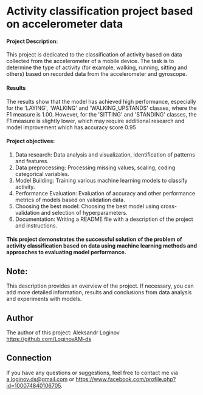 # Activity classification project based on accelerometer data
#### Project Description:

This project is dedicated to the classification of activity based on data collected from the accelerometer of a mobile device. The task is to determine the type of activity (for example, walking, running, sitting and others) based on recorded data from the accelerometer and gyroscope.
#### Results
The results show that the model has achieved high performance, especially for the 'LAYING', 'WALKING' and 'WALKING_UPSTANDS' classes, where the F1 measure is 1.00. However, for the 'SITTING' and 'STANDING' classes, the F1 measure is slightly lower, which may require additional research and model improvement which has accuracy score 0.95

#### Project objectives:

1. Data research: Data analysis and visualization, identification of patterns and features.
2. Data preprocessing: Processing missing values, scaling, coding categorical variables.
3. Model Building: Training various machine learning models to classify activity.
4. Performance Evaluation: Evaluation of accuracy and other performance metrics of models based on validation data.
5. Choosing the best model: Choosing the best model using cross-validation and selection of hyperparameters.
6. Documentation: Writing a README file with a description of the project and instructions.
#### This project demonstrates the successful solution of the problem of activity classification based on data using machine learning methods and approaches to evaluating model performance.
## Note:

This description provides an overview of the project. If necessary, you can add more detailed information, results and conclusions from data analysis and experiments with models.
## Author
The author of this project: Aleksandr Loginov   https://github.com/LoginovAM-ds
## Connection
If you have any questions or suggestions, feel free to contact me via a.loginov.ds@gmail.com or https://www.facebook.com/profile.php?id=100074840106705.